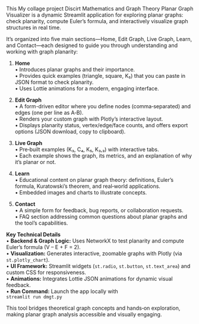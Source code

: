This My collage project Discirt Mathematics and Graph Theory 
Planar Graph Visualizer is a dynamic Streamlit application for exploring planar graphs: check planarity, compute Euler’s formula, and interactively visualize graph structures in real time.

It’s organized into five main sections—Home, Edit Graph, Live Graph, Learn, and Contact—each designed to guide you through understanding and working with graph planarity:

1. **Home**  
   • Introduces planar graphs and their importance.  
   • Provides quick examples (triangle, square, K₅) that you can paste in JSON format to check planarity.  
   • Uses Lottie animations for a modern, engaging interface.

2. **Edit Graph**  
   • A form-driven editor where you define nodes (comma‑separated) and edges (one per line as A‑B).  
   • Renders your custom graph with Plotly’s interactive layout.  
   • Displays planarity status, vertex/edge/face counts, and offers export options (JSON download, copy to clipboard).

3. **Live Graph**  
   • Pre‑built examples (K₃, C₄, K₅, K₃,₃) with interactive tabs.  
   • Each example shows the graph, its metrics, and an explanation of why it’s planar or not.

4. **Learn**  
   • Educational content on planar graph theory: definitions, Euler’s formula, Kuratowski’s theorem, and real‑world applications.  
   • Embedded images and charts to illustrate concepts.

5. **Contact**  
   • A simple form for feedback, bug reports, or collaboration requests.  
   • FAQ section addressing common questions about planar graphs and the tool’s capabilities.

**Key Technical Details**  
• **Backend & Graph Logic:** Uses NetworkX to test planarity and compute Euler’s formula (V – E + F = 2).  
• **Visualization:** Generates interactive, zoomable graphs with Plotly (via `st.plotly_chart`).  
• **UI Framework:** Streamlit widgets (`st.radio`, `st.button`, `st.text_area`) and custom CSS for responsiveness.  
• **Animations:** Integrates Lottie JSON animations for dynamic visual feedback.  
• **Run Command:** Launch the app locally with  
  `streamlit run dmgt.py`  

This tool bridges theoretical graph concepts and hands‑on exploration, making planar graph analysis accessible and visually engaging.
